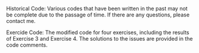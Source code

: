 Historical Code:
  Various codes that have been written in the past may not be complete due to the passage of time. If there are any questions, please contact me.

Exercide Code:
  The modified code for four exercises, including the results of Exercise 3 and Exercise 4.
  The solutions to the issues are provided in the code comments.
